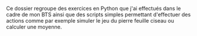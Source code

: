 Ce dossier regroupe des exercices en Python que j'ai effectués dans le cadre de mon BTS ainsi que des scripts simples permettant d'effectuer des actions comme par exemple simuler le jeu du pierre feuille ciseau ou calculer une moyenne.
